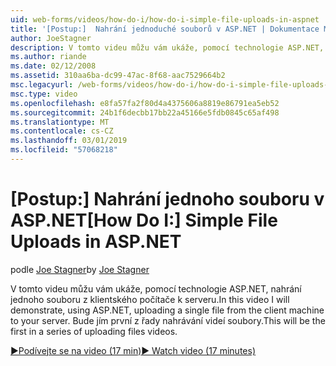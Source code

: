 ```yaml
---
uid: web-forms/videos/how-do-i/how-do-i-simple-file-uploads-in-aspnet
title: '[Postup:]  Nahrání jednoduché souborů v ASP.NET | Dokumentace Microsoftu'
author: JoeStagner
description: V tomto videu můžu vám ukáže, pomocí technologie ASP.NET, nahrání jednoho souboru z klientského počítače k serveru. Bude jím první z řady nahrávání...
ms.author: riande
ms.date: 02/12/2008
ms.assetid: 310aa6ba-dc99-47ac-8f68-aac7529664b2
msc.legacyurl: /web-forms/videos/how-do-i/how-do-i-simple-file-uploads-in-aspnet
msc.type: video
ms.openlocfilehash: e8fa57fa2f80d4a4375606a8819e86791ea5eb52
ms.sourcegitcommit: 24b1f6decbb17bb22a45166e5fdb0845c65af498
ms.translationtype: MT
ms.contentlocale: cs-CZ
ms.lasthandoff: 03/01/2019
ms.locfileid: "57068218"
---
```

<a name="how-do-i--simple-file-uploads-in-aspnet"></a><span data-ttu-id="63f39-104">[Postup:]  Nahrání jednoho souboru v ASP.NET</span><span class="sxs-lookup"><span data-stu-id="63f39-104">[How Do I:]  Simple File Uploads in ASP.NET</span></span>
====================
<span data-ttu-id="63f39-105">podle [Joe Stagner](https://github.com/JoeStagner)</span><span class="sxs-lookup"><span data-stu-id="63f39-105">by [Joe Stagner](https://github.com/JoeStagner)</span></span>

<span data-ttu-id="63f39-106">V tomto videu můžu vám ukáže, pomocí technologie ASP.NET, nahrání jednoho souboru z klientského počítače k serveru.</span><span class="sxs-lookup"><span data-stu-id="63f39-106">In this video I will demonstrate, using ASP.NET, uploading a single file from the client machine to your server.</span></span> <span data-ttu-id="63f39-107">Bude jím první z řady nahrávání videí soubory.</span><span class="sxs-lookup"><span data-stu-id="63f39-107">This will be the first in a series of uploading files videos.</span></span>

[<span data-ttu-id="63f39-108">&#9654;Podívejte se na video (17 min)</span><span class="sxs-lookup"><span data-stu-id="63f39-108">&#9654; Watch video (17 minutes)</span></span>](https://channel9.msdn.com/Blogs/ASP-NET-Site-Videos/how-do-i-simple-file-uploads-in-aspnet)
